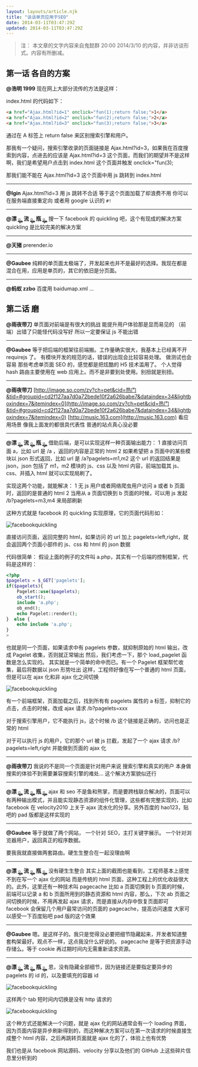 ```yaml
---
layout: layouts/article.njk
title: "谈谈单页应用于SEO"
date: 2014-03-11T03:47:29Z
updated: 2014-03-11T03:47:29Z
---
```


> 注： 本文章的文字内容来自鬼懿群 20:00 2014/3/10 的内容，并非访谈形式。内容有所删减。

## 第一话 各自的方案

**@浩明 1999**
现在网上大部分流传的方法是这样：

index.html 的代码如下：

```html
<a href="Ajax.html?id=1" onclick="fun(1);return false;">1</a>
<a href="Ajax.html?id=2" onclick="fun(2);return false;">2</a>
<a href="Ajax.html?id=3" onclick="fun(3);return false;">3</a>
```

通过在 A 标签上 return false 来区别搜索引擎和用户。

那我有一个疑问，搜索引擎收录的页面链接是 Ajax.html?id=3，如果我在百度搜索到内容，点进去的应该是 Ajax.html?id=3 这个页面，而我们的期望并不是这样啊，我们是希望用户点击到 index.html 这个页面并触发 onclick="fun(3);

那我们能不能在 Ajax.html?id=3 这个页面中用 js 跳转到 index.html

---

**@Igin**
Ajax.html?id=3 用 js 跳转不合适
等于这个页面加载了却浪费不用
你可以在服务端直接重定向
或者用 google 认识的 `#!`

---

**@漂 ౣ 流 ౣ 瓶 ౣ**
搜一下 facebook 的 quickling 吧，这个有现成的解决方案
quickling 是比较完美的解决方案

---

**@天猪**
prerender.io

---

**@Gaubee**
纯粹的单页面太极端了，开发起来也并不是最好的选择。我现在都是混合在用，应用是单页的，其它的依旧是分页面。

---

**@蚂蚁 zzbo**
百度用 baidumap.xml ...

## 第二话 磨

**@雨夜带刀**
单页面对前端是有很大的挑战
能提升用户体验那是显而易见的
（前端）出错了只能怪代码没写好 所以一定要保证 js 不能出错

---

**@Gaubee**
等于把后端的框架往前端搬。工作量确实很大，我基本上已经离不开 requirejs 了。
有模块开发的规范的话，错误的出现会比较容易处理。
做测试也会容易
那些考虑单页面 SEO 的，感觉都是把炫酷的 H5 技术滥用了。
个人觉得 hash 路由主要使用在 web 应用上。而不是非要到处使用。别扭就是别扭。

---

**@雨夜带刀**
[http://image.so.com/zv?ch=pet&cid=热门&tid=#groupid=cd2f127aa7d0a72bede10f2a626babe7&dataindex=34&lightboxindex=7&itemindex=0](http://image.so.com/zv?ch=pet&cid=热门&tid=#groupid=cd2f127aa7d0a72bede10f2a626babe7&dataindex=34&lightboxindex=7&itemindex=0)
[http://music.163.com](http://music.163.com)
看应用场景 像我上面发的都很具代表性
普通的站点真心没必要

---

**@漂 ౣ 流 ౣ 瓶 ౣ**
借助后端，是可以实现这样一种页面输出能力：
1 直接访问页面 a，比如 url 是 /a ，返回的内容是正常的 html
2 如果希望把 a 页面中的某些模块以 json 形式返回，比如 url 是 /a?pagelets=m1,m2 这个 url 的返回结果是 json，json 包括了 m1，m2 模块的 js、css 以及 html 内容，前端加载其 js、css、并插入 html 就可以实现局刷了。

实现这两个功能，就能解决：
1 无 js 用户或者网络爬虫用户访问 a 或者 b 页面时，返回的是普通的 html
2 当用从 a 页面切换到 b 页面的时候，可以用 js 发起 /b?pagelets=m3,m4 来局部刷新

这种方式就是 facebook 的 quickling 实现原理，它的页面代码形如：

![facebookquickling](/img/spa-seo/img-1.jpg)

直接访问页面，返回完整的 html，如果访问 的 url 加上 pagelets=left,right，就会返回两个页面小部件的 js、css 和 html 的 json 数据

代码很简单：
假设上面的例子的文件叫 a.php，其实有一个后端的控制框架，代码是这样的：

```php
<?php
$pagelets = $_GET['pagelets'];
if($pagelets){
    Pagelet::use($pagelets);
    ob_start();
    include 'a.php';
    ob_end();
    echo Pagelet::render();
}  else {
    echo include 'a.php';
}
>
```

也就是同一个页面，如果请求中有 pagelets 参数，就抑制原始的 html 输出，改成 Pagelet 收集，否则就正常输出
然后，我们考虑一下，那个 load_pagelet 函数是怎么实现的。
其实就是一个简单的命中而已。有一个 Pagelet 框架帮忙收集，最后将数据以 json 形势吐出
这样，工程师好像在写一个普通的 html 页面，但是可以在 ajax 化和非 ajax 化之间切换

![facebookquickling](/img/spa-seo/img-2.jpg)

有一个前端框架，页面加载之后，找到所有有 pagelets 属性的 a 标签，抑制它的点击，点击的时候，改成 ajax 请求 /b?pagelets=xxx

对于搜索引擎用户，它不能执行 js，这个时候 /b 这个链接是正确的，访问也是正常的 html

对于可以执行 js 的用户，它的那个 url 被 js 拦截，发起了一个 ajax 请求 /b?pagelets=left,right 并能做到页面的 ajax 化

---

**@雨夜带刀**
我说的不是同一个页面是针对用户来说
搜索引擎和真实的用户
本身做搜索的体验不到需要兼容搜索引擎的难处...
这个解决方案貌似还行

---

**@漂 ౣ 流 ౣ 瓶 ౣ**
ajax 和 seo 不是鱼和熊掌，而是要跨栈联合解决的，页面可以有两种输出模式，并且能实现静态资源的组件化管理，这些都有完整实现的，比如 facebook 在 velocity2010 上关于 ajax 流水化的分享。另外百度的 hao123，贴吧的 pad 版都是这样实现的

---

**@Gaubee**
等于就做了两个网站，
一个针对 SEO，主打关键字展示。
一个针对浏览器用户，返回真正的程序数据。

要我我就直接做两套路由。硬生生整合在一起没理由啊

---

**@漂 ౣ 流 ౣ 瓶 ౣ**
没有硬生生整合
其实上面的截图也能看到，工程师基本上感觉不到在写一个 ajax 化的网站
而是传统的 html 页面，这种工程上的优化收益很大的。此外，这里还有一种技术叫 pagecache
比如 a 页面切换到 b 页面的时候，前端可以记录 a 和 b 页面所用到的静态资源和 html 内容，那么，下次 ab 页面之间切换的时候，不用再发起 ajax 请求，而是直接从内存中恢复页面即可
facebook 会保留几个用户最常访问的页面的 pagecache，提高访问速度
大家可以感受一下百度贴吧 pad 版的这个效果

---

**@Gaubee**
嗯。是这样子的。我只是觉得没必要把细节隐藏起来，开发者知道整套构架最好。观点不一样，这点我没什么好说的。
pagecache 是等于把资源手动存储么。等于 cookie 再过期时间内无需重新请求资源。

---

**@漂 ౣ 流 ౣ 瓶 ౣ**
恩，没有隐藏全部细节，因为链接还是要指定要异步的 pagelets 的 id 的，以及要填充的容器 id

![facebookquickling](/img/spa-seo/img-3.jpg)

这样两个 tab 短时间内切换是没有 http 请求的

![facebookquickling](/img/spa-seo/img-4.jpg)

这个种方式还能解决一个问题，就是 ajax 化的网站通常会有一个 loading 界面，因为页面内容是异步刷新得到的，而这种解决方案可以在第一次请求的时候直接生成整个 html 内容，之后再跳转页面就是 ajax 化的了，体验上也有优势

我们也是从 facebook 网站源码、velocity 分享以及他们的 GitHub 上这些碎片信息里分析到的
